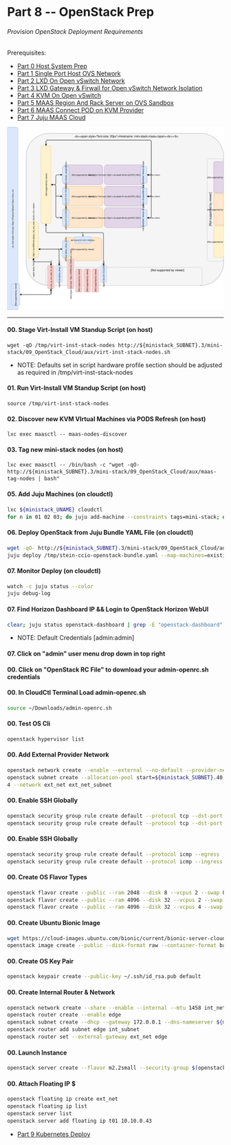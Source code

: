 # Part 8 -- OpenStack Prep
###### Provision OpenStack Deployment Requirements

Prerequisites:
- [Part 0 Host System Prep]
- [Part 1 Single Port Host OVS Network]
- [Part 2 LXD On Open vSwitch Network]
- [Part 3 LXD Gateway & Firwall for Open vSwitch Network Isolation]
- [Part 4 KVM On Open vSwitch]
- [Part 5 MAAS Region And Rack Server on OVS Sandbox]
- [Part 6 MAAS Connect POD on KVM Provider]
- [Part 7 Juju MAAS Cloud]

![CCIO Hypervisor - OpenStack Prep](web/drawio/OpenStack-Prep.svg)

-------
#### 00. Stage Virt-Install VM Standup Script (on host)
```
wget -qO /tmp/virt-inst-stack-nodes http://${ministack_SUBNET}.3/mini-stack/09_OpenStack_Cloud/aux/virt-inst-stack-nodes.sh
```
  - NOTE: Defaults set in script hardware profile section should be adjusted as required in /tmp/virt-inst-stack-nodes
#### 01. Run Virt-Install VM Standup Script (on host)
```
source /tmp/virt-inst-stack-nodes
```

#### 02. Discover new KVM VIrtual Machines via PODS Refresh  (on host)
```
lxc exec maasctl -- maas-nodes-discover
```

#### 03. Tag new mini-stack nodes (on host)
```
lxc exec maasctl -- /bin/bash -c "wget -qO- http://${ministack_SUBNET}.3/mini-stack/09_OpenStack_Cloud/aux/maas-tag-nodes | bash"
```
#### 05. Add Juju Machines (on cloudctl)
```sh
lxc ${ministack_UNAME} cloudctl
for n in 01 02 03; do juju add-machine --constraints tags=mini-stack; done
```
#### 06. Deploy OpenStack from Juju Bundle YAML File (on cloudctl)
```sh
wget -qO- http://${ministack_SUBNET}.3/mini-stack/09_OpenStack_Cloud/aux/build-stein-ccio-openstack-juju-bundle.sh | bash
juju deploy /tmp/stein-ccio-openstack-bundle.yaml --map-machines=existing --verbose --debug
```
#### 07. Monitor Deploy (on cloudctl)
```sh
watch -c juju status --color
juju debug-log
```
#### 07. Find Horizon Dashboard IP && Login to OpenStack Horizon WebUI
```sh
clear; juju status openstack-dashboard | grep -E "openstack-dashboard" | grep "${ministack_SUBNET}"
```
  - NOTE: Default Credentials [admin:admin]
#### 07. Click on "admin" user menu drop down in top right
#### 00. Click on "OpenStack RC File" to download your admin-openrc.sh credentials
#### 00. In CloudCtl Terminal Load admin-openrc.sh
```sh
source ~/Downloads/admin-openrc.sh
```
#### 00. Test OS Cli
```sh
openstack hypervisor list
```
#### 00. Add External Provider Network
```sh
openstack network create --enable --external --no-default --provider-network-type flat --provider-physical-network physnet1 ext_net
openstack subnet create --allocation-pool start=${ministack_SUBNET}.40,end=${ministack_SUBNET}.49 --subnet-range ${ministack_SUBNET}.0/24 --no-dhcp --gateway ${ministack_SUBNET}.1 --ip-version
4 --network ext_net ext_net_subnet
```
#### 00. Enable SSH Globally
```sh
openstack security group rule create default --protocol tcp --dst-port 22:22 --remote-ip 0.0.0.0/0 --egress
openstack security group rule create default --protocol tcp --dst-port 22:22 --remote-ip 0.0.0.0/0 --ingress
```
#### 00. Enable SSH Globally
```sh
openstack security group rule create default --protocol icmp --egress
openstack security group rule create default --protocol icmp --ingress
```
#### 00. Create OS Flavor Types
```sh
openstack flavor create --public --ram 2048 --disk 8 --vcpus 2 --swap 0 m2.2small
openstack flavor create --public --ram 4096 --disk 32 --vcpus 2 --swap 0 m2.4med
openstack flavor create --public --ram 4096 --disk 32 --vcpus 4 --swap 0 m4.4med
```
#### 00. Create Ubuntu Bionic Image
```sh
wget https://cloud-images.ubuntu.com/bionic/current/bionic-server-cloudimg-amd64.img -P ~/Downloads/
openstack image create --public --disk-format raw --container-format bare --file ~/Downloads/bionic-server-cloudimg-amd64.img bionic-cloud-image
```
#### 00. Create OS Key Pair
```sh
openstack keypair create --public-key ~/.ssh/id_rsa.pub default
```
#### 00. Create Internal Router & Network
```sh
openstack network create --share --enable --internal --mtu 1458 int_net
openstack router create --enable edge
openstack subnet create --dhcp --gateway 172.0.0.1 --dns-nameserver ${ministack_SUBNET}.10 --dns-nameserver 8.8.8.8 --subnet-range 172.0.0.0/24 --allocation-pool start=172.0.0.100,end=172.0.0.254 --network int_net int_subnet
openstack router add subnet edge int_subnet
openstack router set --external-gateway ext_net edge
```
#### 00. Launch Instance
```sh
openstack server create --flavor m2.2small --security-group $(openstack security group list -f value | sed -n 2p | awk '{print $1}') --image bionic-cloud-image --nic net-id=$(openstack network list -f value | awk '/int_net/{print $1}') --key-name default t01
```
#### 00. Attach Floating IP $
```sh
openstack floating ip create ext_net
openstack floating ip list
openstack server list
openstack server add floating ip t01 10.10.0.43
```


- [Part 9 Kubernetes Deploy]
<!-- Markdown link & img dfn's -->
[Part 0 Host System Prep]: ../0_Host_System_Prep
[Part 1 Single Port Host OVS Network]: ../1_Single_Port_Host-Open_vSwitch_Network_Configuration
[Part 2 LXD On Open vSwitch Network]: ../2_LXD-On-OVS
[Part 3 LXD Gateway & Firwall for Open vSwitch Network Isolation]: ../3_LXD_Network_Gateway
[Part 4 KVM On Open vSwitch]: ../4_KVM_On_Open_vSwitch
[Part 5 MAAS Region And Rack Server on OVS Sandbox]: ../5_MAAS-Rack_And_Region_Ctl-On-Open_vSwitch
[Part 6 MAAS Connect POD on KVM Provider]: ../6_MAAS-Connect_POD_KVM-Provider
[Part 7 Juju MAAS Cloud]: ../7_Juju_MAAS_Cloud
[Part 8 OpenStack Prep]: ../8_OpenStack_Deploy
[Part 9 Kubernetes Deploy]: ../9_Kubernetes_Deploy
